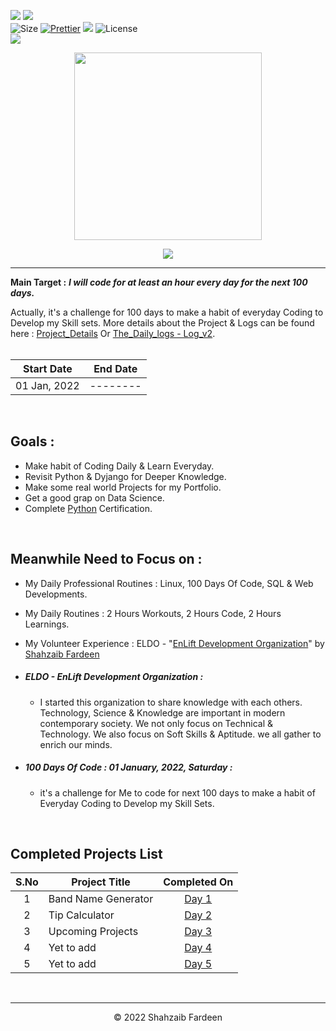 <!-- Head Of The Page -->

![](http://ForTheBadge.com/images/badges/made-with-python.svg)
![](https://forthebadge.com/images/badges/built-by-developers.svg)</br>
![Size](https://img.shields.io/github/repo-size/Shahzaibfardeen/100_Days_Of_Code?color=red&label=Repo%20Size%20)
[![Prettier](https://img.shields.io/badge/Code%20Style-Prettier-red.svg)](https://github.com/prettier/prettier)
![](https://img.shields.io/tokei/lines/github/Shahzaibfardeen/100_Days_Of_Code?color=red&label=Lines%20of%20Code)
![License](https://img.shields.io/badge/License-MIT-red.svg)</br>
![](https://profile-counter.glitch.me/{100_Days_Code_Challenge}/count.svg)

<p align="center">
<img align="center" src="https://github.com/Iamtripathisatyam/iamtripathisatyam/blob/master/Content/manufacturetocat.png" width="300"/>
</p>

<p align="center">
    <img src="https://readme-jokes.vercel.app/api"/>
</p>


_________________________________

<!-- Body Of The Page -->

<!--
### <h1 align="center"><img src="https://img.shields.io/badge/DAY-1-9cf.svg?label=DAY&style=for-the-badge&logo=Python&logoColor=yellow"></h1>
### <ol> Problem 1: <a href="https://github.com/Shahzaibfardeen/100_Days_Of_Code/blob/main/DAYS/Day1/Band_Name_Generator.py">**Program to create a Band Name Generator.**</a></ol>
```python
	print("Welcome to the Band Name Generator.")
 	street = input("What's name of the city you grew up in?\n")
	pet = input("What's your pet's name?\n")
	print("Your band name could be " + street + " " + pet)
```
-->

**Main Target :** ***I will code for at least an hour every day for the next 100 days.***

Actually, it's a challenge for 100 days to make a habit of everyday Coding to Develop my Skill sets. More details about the Project & Logs can be found here :  [Project_Details](https://github.com/Shahzaibfardeen/100_Days_Of_Code/blob/main/Project_Detail_Logs.md) Or [The_Daily_logs - Log_v2](https://github.com/Shahzaibfardeen/100_Days_Of_Code/blob/main/Log_v2.md).
<br>
<br/>

|  Start Date  | End Date |
| ------------ | ------------ |
| 01 Jan, 2022 | --------|
<br/>


## Goals :
- Make habit of Coding Daily & Learn Everyday.
- Revisit Python & Dyjango for Deeper Knowledge.
- Make some real world Projects for my Portfolio.
- Get a good grap on Data Science.
- Complete [Python](https://iqvia.udemy.com/course/100-days-of-code/learn/lecture/17841330#overview) Certification.
<br/>


## Meanwhile Need to Focus on :
- My Daily Professional Routines : Linux, 100 Days Of Code, SQL & Web Developments.
- My Daily Routines              : 2 Hours Workouts, 2 Hours Code, 2 Hours Learnings.
- My Volunteer Experience        : ELDO - "[EnLift Development Organization](https://shahzaibfardeen.github.io/EnLift_Development_Organization-/index.html)" by [Shahzaib Fardeen](https://www.instagram.com/shahzaib_fardeen/)

 - ##### *ELDO - EnLift Development Organization* : 
	- I started this organization to share knowledge with each others. Technology, Science & Knowledge are important in modern contemporary society. We not only focus on Technical & Technology. We also focus on Soft Skills & Aptitude. we all gather to enrich our minds.

 - ##### *100 Days Of Code : 01 January, 2022, Saturday* : 
	- it's a challenge for Me to code for next 100 days to make a habit of Everyday Coding to Develop my Skill Sets.
<br/>

## Completed Projects List

| S.No  |  Project Title  |  Completed On |
| :------------: | ------------ | :------------: |
| 1  | Band Name Generator | [Day 1](https://replit.com/@Shazz73/1-BandNameGenerator#main.py)  |
| 2  | Tip Calculator      | [Day 2](https://replit.com/@Shazz73/2-TipCalculator#main.py)  |
| 3  | Upcoming Projects      | [Day 3]()  |
| 4  | Yet to add      | [Day 4]()  |
| 5  | Yet to add     | [Day 5]()  |

<!--| 3  | Rivet - Simple Blog Template  | [Day 6](https://github.com/mimukit/100-days-of-code-log#day-6-may-30-2017-tuesday "Day 6")  |
| 4  | React Weather App | [Day 15](https://github.com/mimukit/100-days-of-code-log#day-15-june-9-2017-friday "Day 15") |
| 5  | React Youtube App | [Day 25](https://github.com/mimukit/100-days-of-code-log#day-25-june-20-2017-tuesday "Day 25") |-->




<br/>
<hr/>

<p align="center"> &copy; 2022 Shahzaib Fardeen </p>
